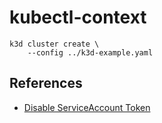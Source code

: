 # kubectl-context

```
k3d cluster create \
    --config ../k3d-example.yaml
```

## References

* [Disable ServiceAccount Token](https://kubernetes.io/docs/tasks/configure-pod-container/configure-service-account/#use-the-default-service-account-to-access-the-api-server)
